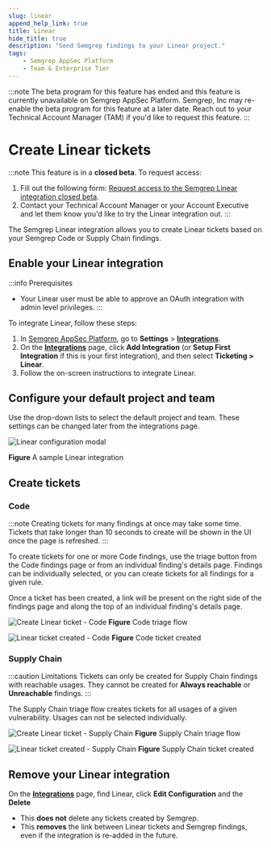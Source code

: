 ```yaml
---
slug: linear
append_help_link: true
title: Linear
hide_title: true
description: "Send Semgrep findings to your Linear project."
tags:
    - Semgrep AppSec Platform
    - Team & Enterprise Tier
---
```


:::note
The beta program for this feature has ended and this feature is currently unavailable on Semgrep AppSec Platform. Semgrep, Inc may re-enable the beta program for this feature at a later date. Reach out to your Technical Account Manager (TAM) if you'd like to request this feature.
:::

# Create Linear tickets

:::note
This feature is in a **closed beta**. To request access:
1. Fill out the following form: [Request access to the Semgrep Linear integration closed beta](https://get.semgrep.dev/Jira-asana-linear-private-beta.html).
2. Contact your Technical Account Manager or your Account Executive and let them know you'd like to try the Linear integration out.
:::

The Semgrep Linear integration allows you to create Linear tickets based on your Semgrep Code or Supply Chain findings.

## Enable your Linear integration

:::info Prerequisites
* Your Linear user must be able to approve an OAuth integration with admin level privileges.
:::

To integrate Linear, follow these steps:

1. In [Semgrep AppSec Platform](https://semgrep.dev/login), go to **Settings** > **[Integrations](https://semgrep.dev/orgs/-/settings/integrations)**.
2. On the **[Integrations](https://semgrep.dev/orgs/-/settings/integrations)** page, click **Add Integration** (or **Setup First Integration** if this is your first integration), and then select **Ticketing > Linear**.
3. Follow the on-screen instructions to integrate Linear.

## Configure your default project and team

Use the drop-down lists to select the default project and team. These settings can be changed later from the integrations page.

![Linear configuration modal](/img/linear-configure-defaults.png)

**Figure** A sample Linear integration

## Create tickets

### Code

:::note
Creating tickets for many findings at once may take some time. Tickets that take longer than 10 seconds to create will be shown in the UI once the page is refreshed.
:::

To create tickets for one or more Code findings, use the triage button from the Code findings page or from an individual finding's details page. Findings can be individually selected, or you can create tickets for all findings for a given rule.

Once a ticket has been created, a link will be present on the right side of the findings page and along the top of an individual finding's details page.

![Create Linear ticket - Code](/img/linear-code-findings.png)
**Figure** Code triage flow

![Linear ticket created - Code](/img/linear-code-ticketed.png)
**Figure** Code ticket created

### Supply Chain

:::caution Limitations
Tickets can only be created for Supply Chain findings with reachable usages. They cannot be created for **Always reachable** or **Unreachable** findings.
:::

The Supply Chain triage flow creates tickets for all usages of a given vulnerability. Usages can not be selected individually.

![Create Linear ticket - Supply Chain](/img/linear-ssc-findings.png)
**Figure** Supply Chain triage flow

![Linear ticket created - Supply Chain](/img/linear-ssc-ticketed.png)
**Figure** Supply Chain ticket created

## Remove your Linear integration

On the **[Integrations](https://semgrep.dev/orgs/-/settings/integrations)** page, find Linear, click **Edit Configuration** and the **Delete**

* This **does not** delete any tickets created by Semgrep.
* This **removes** the link between Linear tickets and Semgrep findings, even if the integration is re-added in the future.
